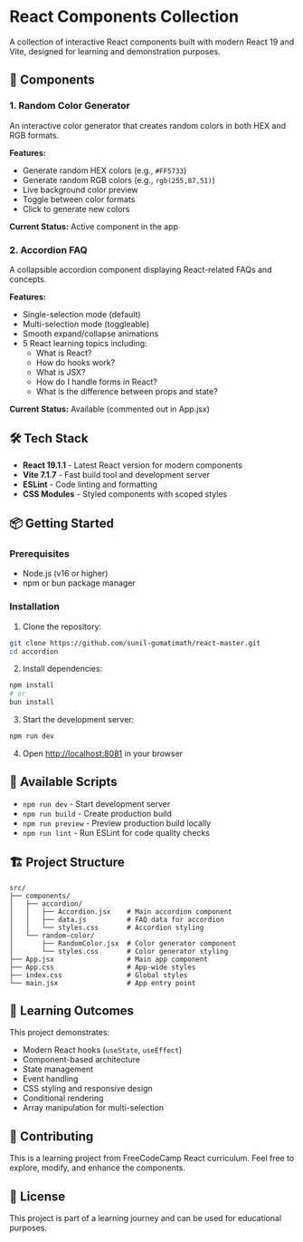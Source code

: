 # React Components Collection

A collection of interactive React components built with modern React 19 and Vite, designed for learning and demonstration purposes.

## 🚀 Components

### 1. Random Color Generator
An interactive color generator that creates random colors in both HEX and RGB formats.

**Features:**
- Generate random HEX colors (e.g., `#FF5733`)
- Generate random RGB colors (e.g., `rgb(255,87,51)`)
- Live background color preview
- Toggle between color formats
- Click to generate new colors

**Current Status:** Active component in the app

### 2. Accordion FAQ
A collapsible accordion component displaying React-related FAQs and concepts.

**Features:**
- Single-selection mode (default)
- Multi-selection mode (toggleable)
- Smooth expand/collapse animations
- 5 React learning topics including:
  - What is React?
  - How do hooks work?
  - What is JSX?
  - How do I handle forms in React?
  - What is the difference between props and state?

**Current Status:** Available (commented out in App.jsx)

## 🛠️ Tech Stack

- **React 19.1.1** - Latest React version for modern components
- **Vite 7.1.7** - Fast build tool and development server
- **ESLint** - Code linting and formatting
- **CSS Modules** - Styled components with scoped styles

## 📦 Getting Started

### Prerequisites

- Node.js (v16 or higher)
- npm or bun package manager

### Installation

1. Clone the repository:
```bash
git clone https://github.com/sunil-gumatimath/react-master.git
cd accordion
```

2. Install dependencies:
```bash
npm install
# or
bun install
```

3. Start the development server:
```bash
npm run dev
```

4. Open [http://localhost:8081](http://localhost:8081) in your browser

## 📝 Available Scripts

- `npm run dev` - Start development server
- `npm run build` - Create production build
- `npm run preview` - Preview production build locally
- `npm run lint` - Run ESLint for code quality checks

## 🏗️ Project Structure

```
src/
├── components/
│   ├── accordion/
│   │   ├── Accordion.jsx    # Main accordion component
│   │   ├── data.js          # FAQ data for accordion
│   │   └── styles.css       # Accordion styling
│   └── random-color/
│       ├── RandomColor.jsx  # Color generator component
│       └── styles.css       # Color generator styling
├── App.jsx                  # Main app component
├── App.css                  # App-wide styles
├── index.css                # Global styles
└── main.jsx                 # App entry point
```

## 🎯 Learning Outcomes

This project demonstrates:
- Modern React hooks (`useState`, `useEffect`)
- Component-based architecture
- State management
- Event handling
- CSS styling and responsive design
- Conditional rendering
- Array manipulation for multi-selection

## 🤝 Contributing

This is a learning project from FreeCodeCamp React curriculum. Feel free to explore, modify, and enhance the components.

## 📄 License

This project is part of a learning journey and can be used for educational purposes.
